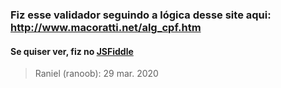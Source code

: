 ### Fiz esse validador seguindo a lógica desse site aqui: http://www.macoratti.net/alg_cpf.htm

#### Se quiser ver, fiz no [JSFiddle](https://jsfiddle.net/ranielcsar/jh0eubsq/)

> Raniel (ranoob): 29 mar. 2020
